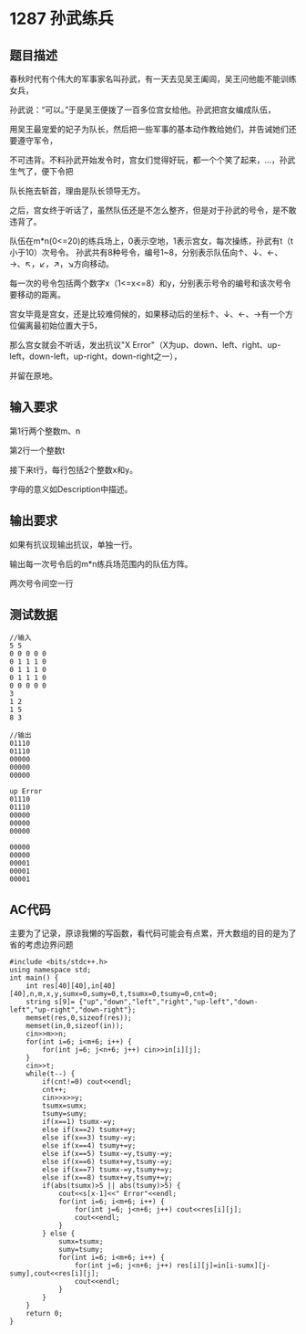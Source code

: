 # 1287 孙武练兵
## 题目描述

春秋时代有个伟大的军事家名叫孙武，有一天去见吴王阖闾，吴王问他能不能训练女兵，

孙武说：“可以。”于是吴王便拨了一百多位宫女给他。孙武把宫女编成队伍，

用吴王最宠爱的妃子为队长，然后把一些军事的基本动作教给她们，并告诫她们还要遵守军令，

不可违背。不料孙武开始发令时，宫女们觉得好玩，都一个个笑了起来，...，孙武生气了，便下令把

队长拖去斩首，理由是队长领导无方。

之后，宫女终于听话了，虽然队伍还是不怎么整齐，但是对于孙武的号令，是不敢违背了。


队伍在m*n(0<=20)的练兵场上，0表示空地，1表示宫女，每次操练，孙武有t（t小于10）次号令。 孙武共有8种号令，编号1~8，分别表示队伍向↑、↓、←、→、↖，↙，↗，↘方向移动。

每一次的号令包括两个数字x（1<=x<=8）和y，分别表示号令的编号和该次号令要移动的距离。

宫女毕竟是宫女，还是比较难伺候的，如果移动后的坐标↑、↓、←、→有一个方位偏离最初始位置大于5，

那么宫女就会不听话，发出抗议"X Error"（X为up、down、left、right、up-left，down-left，up-right，down-right之一），

并留在原地。



## 输入要求

第1行两个整数m、n

第2行一个整数t

接下来t行，每行包括2个整数x和y。

字母的意义如Description中描述。

## 输出要求
如果有抗议现输出抗议，单独一行。

输出每一次号令后的m*n练兵场范围内的队伍方阵。

两次号令间空一行

## 测试数据

```
//输入
5 5
0 0 0 0 0
0 1 1 1 0
0 1 1 1 0
0 1 1 1 0
0 0 0 0 0
3
1 2
1 5
8 3

//输出
01110
01110
00000
00000
00000

up Error
01110
01110
00000
00000
00000

00000
00000
00001
00001
00001
```

## AC代码
主要为了记录，原谅我懒的写函数，看代码可能会有点累，开大数组的目的是为了省的考虑边界问题

```
#include <bits/stdc++.h>
using namespace std;
int main() {
	int res[40][40],in[40][40],n,m,x,y,sumx=0,sumy=0,t,tsumx=0,tsumy=0,cnt=0;
	string s[9]= {"up","down","left","right","up-left","down-left","up-right","down-right"};
	memset(res,0,sizeof(res));
	memset(in,0,sizeof(in));
	cin>>m>>n;
	for(int i=6; i<m+6; i++) {
		for(int j=6; j<n+6; j++) cin>>in[i][j];
	}
	cin>>t;
	while(t--) {
		if(cnt!=0) cout<<endl;
		cnt++;
		cin>>x>>y;
		tsumx=sumx;
		tsumy=sumy;
		if(x==1) tsumx-=y;
		else if(x==2) tsumx+=y;
		else if(x==3) tsumy-=y;
		else if(x==4) tsumy+=y;
		else if(x==5) tsumx-=y,tsumy-=y;
		else if(x==6) tsumx+=y,tsumy-=y;
		else if(x==7) tsumx-=y,tsumy+=y;
		else if(x==8) tsumx+=y,tsumy+=y;
		if(abs(tsumx)>5 || abs(tsumy)>5) {
			cout<<s[x-1]<<" Error"<<endl;
			for(int i=6; i<m+6; i++) {
				for(int j=6; j<n+6; j++) cout<<res[i][j];
				cout<<endl;
			}
		} else {
			sumx=tsumx;
			sumy=tsumy;
			for(int i=6; i<m+6; i++) {
				for(int j=6; j<n+6; j++) res[i][j]=in[i-sumx][j-sumy],cout<<res[i][j];
				cout<<endl;
			}
		}
	}
	return 0;
}
```